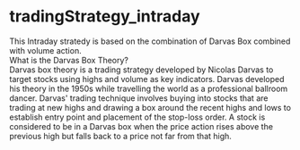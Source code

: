 # tradingStrategy_intraday
This Intraday stratedy is based on the combination of Darvas Box combined with volume action.<br>
What is the Darvas Box Theory?<br>
Darvas box theory is a trading strategy developed by Nicolas Darvas to target stocks using highs and volume as key indicators. Darvas developed his theory in the 1950s while travelling the world as a professional ballroom dancer. Darvas' trading technique involves buying into stocks that are trading at new highs and drawing a box around the recent highs and lows to establish entry point and placement of the stop-loss order. A stock is considered to be in a Darvas box when the price action rises above the previous high but falls back to a price not far from that high.
